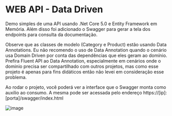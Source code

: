 # WEB API - Data Driven

Demo simples de uma API usando .Net Core 5.0 e Entity Framework em Memória.
Além disso foi adicionado o Swagger para gerar a tela dos endpoints para consulta da documentação.

Observe que as classes de modelo (Category e Product) estão usando Data Annotations. Eu não recomendo o uso de Data Annotation quando o cenário usa Domain Driven por conta das dependências que eles geram ao domínio. Prefira Fluent API ao Data Annotation, especialmente em cenários onde o dominio precisa ser compartilhado com outros projetos, mas como esse projeto é apenas para fins didáticos então não levei em consideração esse problema. 


Ao rodar o projeto, você poderá ver a interface que o Swagger monta como auxilio ao consumo. A mesma pode ser acessada pelo endereço https://[ip]:[porta]/swagger/index.html

![image](https://user-images.githubusercontent.com/22224202/133833092-baa3e085-a18b-43db-afbd-91d6e65a475f.png)



